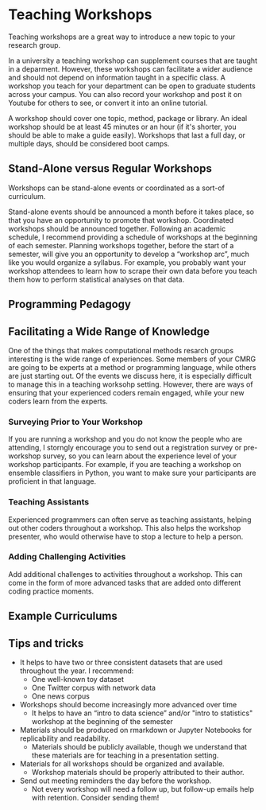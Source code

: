# Teaching Workshops
Teaching workshops are a great way to introduce a new topic to your research group. 

In a university a teaching workshop can supplement courses that are taught in a deparment. However, these workshops can facilitate a wider audience and should not depend on information taught in a specific class. A workshop you teach for your department can be open to graduate students across your campus. You can also record your workshop and post it on Youtube for others to see, or convert it into an online tutorial. 

A workshop should cover one topic, method, package or library. An ideal workshop should be at least 45 minutes or an hour (if it's shorter, you should be able to make a guide easily). Workshops that last a full day, or multiple days, should be considered boot camps.

## Stand-Alone versus Regular Workshops
Workshops can be stand-alone events or coordinated as a sort-of curriculum. 

Stand-alone events should be announced a month before it takes place, so that you have an opportunity to promote that workshop. Coordinated workshops should be announced together. Following an academic schedule, I recommend providing a schedule of workshops at the beginning of each semester. Planning workshops together, before the start of a semester, will give you an opportunity to develop a “workshop arc”, much like you would organize a syllabus. For example, you probably want your workshop attendees to learn how to scrape their own data before you teach them how to perform statistical analyses on that data. 

## Programming Pedagogy 


## Facilitating a Wide Range of Knowledge 
One of the things that makes computational methods resarch groups interesting is the wide range of experiences. Some members of your CMRG are going to be experts at a method or programming language, while others are just starting out. Of the events we discuss here, it is especially difficult to manage this in a teaching worksohp setting. However, there are ways of ensuring that your experienced coders remain engaged, while your new coders learn from the experts.

### Surveying Prior to Your Workshop
If you are running a workshop and you do not know the people who are attending, I storngly encourage you to send out a registration survey or pre-workshop survey, so you can learn about the experience level of your workshop participants. For example, if you are teaching a workshop on ensemble classifiers in Python, you want to make sure your participants are proficient in that language. 

### Teaching Assistants
Experienced programmers can often serve as teaching assistants, helping out other coders throughout a workshop. This also helps the workshop presenter, who would otherwise have to stop a lecture to help a person. 

### Adding Challenging Activities
Add additional challenges to activities throughout a workshop. This can come in the form of more advanced tasks that are added onto different coding practice moments.

## Example Curriculums

## Tips and tricks
* It helps to have two or three consistent datasets that are used throughout the year. I recommend:
  * One well-known toy dataset
  * One Twitter corpus with network data
  * One news corpus
* Workshops should become increasingly more advanced over time
  * It helps to have an “intro to data science” and/or "intro to statistics" workshop at the beginning of the semester
* Materials should be produced on rmarkdown or Jupyter Notebooks for replicability and readability.
  * Materials should be publicly available, though we understand that these materials are for teaching in a presentation setting.
* Materials for all workshops should be organized and available.  
  * Workshop materials should be properly attributed to their author.
* Send out meeting reminders the day before the workshop.
  * Not every workshop will need a follow up, but follow-up emails help with retention. Consider sending them!
